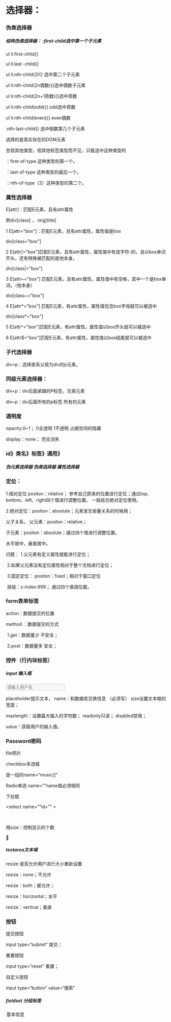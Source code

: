 # 选择器：

### 伪类选择器

##### 结构伪类选择器： :first-child选中第一个子元素

ul li:first-child{}

ul li:last -child{}

ul li:nth-child(2){} 选中第二个子元素

ul li:nth-child(2n偶数){}选中偶数子元素

ul li:nth-child(2n+1奇数){}选中奇数

ul li:nth-child(odd){} odd选中奇数

ul li:nth-child(even){} even偶数

:nth-last-child{} 选中倒数第几个子元素

选择的是真实存在的DOM元素



忽视其他类型，视其他标签类型而不见，只能选中这种类型的

：first-of-type 这种类型的第一个。

：last-of-type 这种类型的最后一个。

：nth-of-type（2）这种类型的第二个。



### 属性选择器

E[attr]：匹配E元素，且有attr属性

例div[class] ，  img[title]

1 E[attr="box"]：匹配E元素，且有attr属性，属性值是box

div[class="box"]

2 E[attr|="box"]匹配E元素，且有attr属性，属性值中有连字符-的，且以box单词开头，还有特殊被匹配的是他本身。

div[class|="box"]

3 E[attr~="box"] 匹配E元素，且有attr属性，属性值中有空格，其中一个是box单词。（他本身）

div[class~="box"]

4 E[attr*="box"] 匹配E元素，有attr属性，属性值包含box字母就可以被选中

div[class*="box"]

5 E[attr^="box"]匹配E元素，有attr属性，属性值以box开头就可以被选中

6 E[attr$="box"]匹配E元素，有attr属性，属性值以box结尾就可以被选中

### 

### 子代选择器

div>p：选择直系父级为div的p元素。

### 同级元素选择器：

div+p：div后面紧跟的P标签，兄弟元素

div~p：div后面所有的p标签   所有的元素

### 透明度

opacity:0~1；  0全透明 1不透明  占据空间的隐藏

display：none； 完全消失



### id》类名》标签》通用》

##### 伪元素选择器   伪类选择器  属性选择器



### 定位：

1.相对定位 positon：relative； 参考自己原来的位置进行定位；通过top、bottom、left、right四个值进行调整位置。 一般结合绝对定位使用。

2.绝对定位：positon：absolute；元素发生层叠关系的时候用；  

父子关系， 父元素：positon：relative；

子元素：positon：absolute；通过四个值进行调整位置。 

水平居中，垂直居中。

问题：    1.父元素有定义属性就能进行定位；

​		2.如果父元素没有定位属性相对于整个文档进行定位；

​		3.固定定位：   positon：fixed；相对于窗口定位

​		层级：z-index:999； 通过四个值调位置。

### form表单标签

action：数据提交的位置

method ：数据提交的方式

​		1.get：数据量少   不安全；

​		2.post：数据量多  安全；

### 控件（行内块标签）

##### input 输入框  

<input type=“text” placeholder="请输入用户名" name="username" size=“30” maxlength=“10” readonly=“readonly”  disabled=“disabled” value="">  

placeholder提示文本， name：和数据库交换信息 （必须写）  size设置文本框的宽度；

maxlength：设置最大输入的字符数；     readonly只读； disabled禁用；

value：获取用户的输入值。

### Password密码

file照片

checkbox多选框

是一组的name=“music[]”

Radio单选 name=“”name值必须相同

下拉框

<select name=””id=”” >

<option value=””></option>

</select>

用size：控制显示的个数



##### textarea文本域

resize 是否允许用户进行大小重新设置

resize：none；不允许

resize：both；都允许；

resize：horizontal；水平

resize：vertical；垂直

### 按钮

提交按钮

input type=“submit” 提交；

重置按钮

input type=“reset” 重置；

自定义按钮

input type=“button” value=“搜索” 



##### fieldset  分组标签

<legend> 基本信息 </legend>

